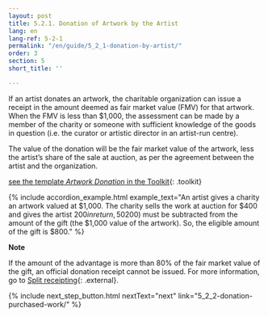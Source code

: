 ```yaml
---
layout: post
title: 5.2.1. Donation of Artwork by the Artist
lang: en
lang-ref: 5-2-1
permalink: "/en/guide/5_2_1-donation-by-artist/"
order: 3
section: 5
short_title: ''

---
```

If an artist donates an artwork, the charitable organization can issue a receipt in the amount deemed as fair market value (FMV) for that artwork.  When the FMV is less than $1,000, the assessment can be made by a member of the charity or someone with sufficient knowledge of the goods in question (i.e. the curator or artistic director in an artist-run centre).

The value of the donation will be the fair market value of the artwork, less the artist’s share of the sale at auction, as per the agreement between the artist and the organization.

[see the template _Artwork Donation_ in the Toolkit]({{site.baseurl}}/en/toolkit/templates/){: .toolkit}

{% include accordion_example.html
example_text="An artist gives a charity an artwork valued at $1,000. The charity sells the work at auction for $400 and  gives the artist $200 in return, 50% of the sale price as per their agreement. The amount of the advantage ($200) must be subtracted from the amount of the gift (the $1,000 value of the artwork). So, the eligible amount of the gift is $800."
%}

**Note**

If the amount of the advantage is more than 80% of the fair market value of the gift, an official donation receipt cannot be issued. For more information, go to [Split receipting](https://www.canada.ca/en/revenue-agency/services/charities-giving/charities/operating-a-registered-charity/issuing-receipts/split-receipting.html){: .external}.

{% include next_step_button.html nextText="next" link="5_2_2-donation-purchased-work/" %}